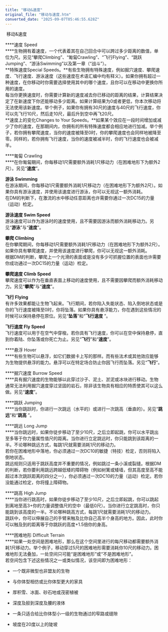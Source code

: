 ```yaml
---
title: "移动&速度"
original_file: "移动与速度.htm"
converted_date: "2025-09-07T05:46:55.628Z"
---
```


﻿ 移动&速度   

****速度 Speed  
****生物拥有着速度，一个代表着其在自己回合中可以跨过多少距离的数值，单位为尺。另见“攀爬Climbing”、“匍匐Crawling”、“飞行Flying”、“跳跃Jumping”、“游泳Swimming”以及第一章（“战斗”）。  
**特殊速度Special Speeds。**有些生物拥有特殊速度，例如掘穴速度、攀爬速度、飞行速度、游泳速度（这些速度在术语汇编中均有释义）。如果你拥有超过一种速度，在你移动时你需要选择使用其中的哪个速度，且你可以在移动中更换你所用的速度。  
每当你更换速度时，你需要计算新的速度减去你已移动的距离的结果，计算结果决定了在新速度下你还能移动多少距离。如果计算结果为0或者更低，你本次移动将无法使用该新速度。举个例子，如果你有拥有30尺的速度与40尺的飞行速度，你可以先飞行10尺，然后走10尺，最后升到空中再飞20尺。  
**速度上的变化Changes to Your Speeds。**如果某个效应在一段时间增加或减少了你的速度，在那期间内，你拥有的所有特殊速度都会相应地进行加减。举个例子，若你拥有攀爬速度，当你的速度被降至0时，你的攀爬速度也会同样地被降至零。同样的，若你拥有飞行速度，当你的速度被减半时，你的飞行速度也会被减半。

****匍匐 Crawling  
****在你匍匐期间，你每移动1尺需要额外消耗1尺移动力（在困难地形下为额外2尺）。另见“**速度**”。

****游泳 Swimming****  
在游泳期间，你每移动1尺需要额外消耗1尺移动力（在困难地形下为额外2尺）。如果你具有游泳速度，并使用该速度进行游泳，你可以无视这一额外消耗。  
在DM的判断下，在激流的水中移动任意距离也许需要你通过一次DC15的力量（运动）检定。

****游泳速度 Swim Speed****  
游泳速度可以作为游泳时的速度使用，且不需要因游泳而额外消耗移动力。另见“**游泳**”与“**速度**”。

****攀爬 Climbing****  
在你攀爬期间，你每移动1尺需要额外消耗1尺移动力（在困难地形下为额外2尺）。如果你具有攀爬速度，并使用该速度进行攀爬，你可以无视这一额外消耗。  
根据DM的判断，攀爬上一个光滑的表面或是没有多少可抓握位置的表面也许需要你成功通过一次DC15的力量（运动）检定。

****攀爬速度 Climb Speed****  
攀爬速度可以作为在垂直表面上移动的速度使用，且不需要因攀爬而额外消耗移动力。另见“**攀爬**”与“**速度**”。

****飞行 Flying****  
有许多效果都能让生物飞起来。飞行期间，若你陷入失能状态、陷入倒地状态或是你的飞行速度被降至0时，你将坠落。如果你具有悬浮能力，你在遇到这些情况的时候可以保持悬停在原位。另见“**坠落**”和“**飞行速度** ”。

****飞行速度 Fly Speed****  
飞行速度可以用于在空气中穿梭。若你具有飞行速度，你可以在空中保持悬停，直到你着陆、你坠落或你死亡为止。另见“**飞行**”和“**速度**”。

****悬浮 Hover  
****有些生物可以悬浮，如它们数据卡上写的那样。而有些法术或其他效应能够为生物提供悬浮的能力。悬浮可以在特定场合防止你因飞行而坠落。另见“**飞行**”。

****掘穴速度 Burrow Speed  
****具有掘穴速度的生物能够以此穿过沙子、泥土、淤泥或冰块进行移动。生物通常无法利用掘穴速度穿过坚固的岩石，除非该生物具有相应的特质使其可以这么做。另见“**速度**”。

****跳跃 Jumping  
****当你跳跃时，你进行一次跳远（水平的）或进行一次跳高（垂直的）。另见“**跳远**”和“**跳高** ”。

****跳远 Long Jump  
****当你跳远时，如果你徒步移动了至少10尺，之后立即起跳，你可以水平跳出至多等于你力量属性值尺的距离。当你进行立定跳远时，你只能跳到该距离的一半。不论哪种跳远方式，每跳1尺就需要消耗1尺的移动力。  
若你在困难地形中落地，你必须通过一次DC10的敏捷（特技）检定，否则将陷入倒地状态。  
跳远规则只适用于跳跃高度并不重要的情况，例如跳过一条小溪或裂缝。根据DM的判断，若你要利用跳远跨越低矮的障碍物（例如树篱或矮墙，但其高度至高不能超过本次跳跃距离的四分之一），你必须通过一次DC10的力量（运动）检定。若你没能通过检定，你将撞上障碍物。

****跳高 High Jump  
****当你进行跳高时，如果你徒步移动了至少10尺，之后立即起跳，你可以跳起到离地至高3+你的力量调整值尺的空中（最低0尺）。当你进行立定跳高时，你只能跳到该高度的一半。不论哪种跳高方式，每跳1尺就需要消耗1尺的移动力。  
跳跃中，你可以伸展自己的手臂来触及比你自己高半个身高的地方。因此，此时你可以触及到的距离等于你跳跃的高度+1.5倍你的身高。

****困难地形 Difficult Terrain  
****如果一处空间是困难地形，那么在这个空间里进行的每尺移动都需要额外消耗1尺移动力。举个例子，移动穿过5尺的困难地形需要消耗你10尺的移动力。困难地形无法叠加，一处空间只可能“是困难地形”或“不是困难地形”。  
若空间包含下述这些情况之一或类似情况，该空间即为困难地形：

-   一个既非微型也非盟友的生物
    
-   与你体型相仿或比你体型更大的家具
    
-   厚积雪、冰面、砂石地或茂密植被
    
-   深度及胫到深度及腰的液体
    
-   一条只适合给比你体型小一级的生物通过的窄路或缝隙
    
-   坡度在20度以上的陡坡